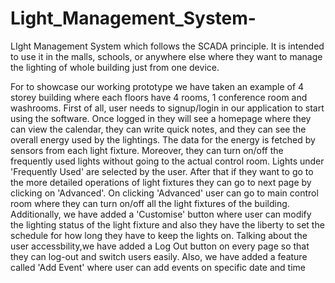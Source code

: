 # Light_Management_System-
LIght Management System which follows the SCADA principle. It is intended to use it in the malls, schools, or anywhere else where they want to manage the lighting of whole building just from one device. 

For to showcase our working prototype we have taken an example of 4 storey building where each floors have 4 rooms, 1 conference room and washrooms. 
First of all, user needs to signup/login in our application to start using the software.
Once logged in they will see a homepage where they can view the calendar, they can write quick notes, and they can see the overall energy used by the lightings. The data for the energy is fetched by sensors from each light fixture. 
Moreover, they can turn on/off the frequently used lights without going to the actual control room. Lights under 'Frequently Used' are selected by the user. 
After that if they want to go to the more detailed operations of light fixtures they can go to next page by clicking on 'Advanced'. On clicking 'Advanced' user can go to main control room where they can turn on/off all the light fixtures of the building. 
Additionally, we have added a 'Customise' button where user can modify the lighting status of the light fixture and also they have the liberty to set the schedule for how long they have to keep the lights on. 
Talking about the user accessbility,we have added a Log Out button on every page so that they can log-out and switch users easily. Also, we have added a feature called 'Add Event' where user can add events on specific date and time
